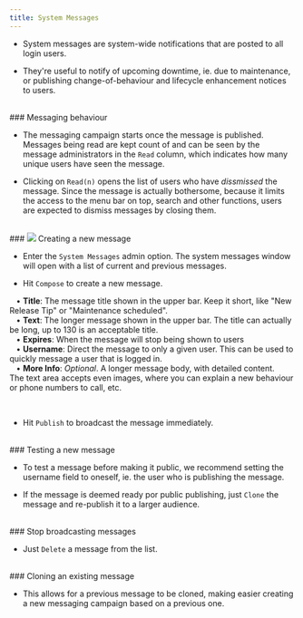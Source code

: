```yaml
---
title: System Messages
---
```


* System messages are system-wide notifications
that are posted to all login users. 

* They're useful to notify of upcoming downtime, ie. due to 
maintenance, or publishing change-of-behaviour and lifecycle enhancement notices
to users. 

<br />
### Messaging behaviour

* The messaging campaign starts once the message is published. 
Messages being read are kept count of and can be seen by
the message administrators in the `Read` column, which
indicates how many unique users have seen the message. 

* Clicking on `Read(n)` opens the list of users who have
*dissmissed* the message. Since the message is actually
bothersome, because it limits the access to the menu bar
on top, search and other functions, users are expected to 
dismiss messages by closing them.

<br />
### <img src="/static/images/icons/edit.gif" /> Creating a new message

* Enter the `System Messages` admin option. The system messages
window will open with a list of current and previous messages.

* Hit `Compose` to create a new message.  <br />

&nbsp; &nbsp;• **Title**: The message title shown in the upper bar. Keep it short, like "New Release Tip" or "Maintenance scheduled". <br />
&nbsp; &nbsp;• **Text**: The longer message shown in the upper bar. The title can actually be long, up to 130 is an acceptable title. <br />
&nbsp; &nbsp;• **Expires**: When the message will stop being shown to users <br />
&nbsp; &nbsp;• **Username**: Direct the message to only a given user. This can be used to quickly message a user that is logged in.  <br />
&nbsp; &nbsp;• **More Info**: *Optional*. A longer message body, with detailed content.  
The text area accepts even images, where you can explain a new behaviour or phone numbers to call, etc.  <br />

<br />

* Hit `Publish` to broadcast the message immediately. 

<br />
### Testing a new message

* To test a message before making it public, 
we recommend setting the username field to oneself, ie.
the user who is publishing the message. 

* If the message is deemed ready por public 
publishing, just `Clone` the message and re-publish it 
to a larger audience. 

<br />
### Stop broadcasting messages

* Just `Delete` a message from the list. 


<br />
### Cloning an existing message

* This allows for a previous message to be cloned, making easier creating a new messaging
campaign based on a previous one. 

